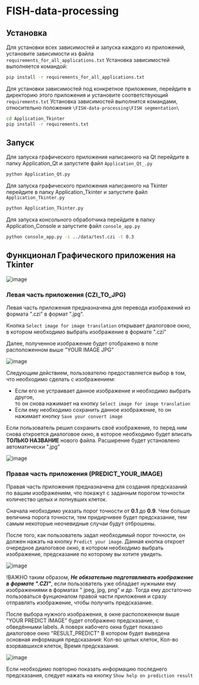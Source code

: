 # FISH-data-processing


## Установка
Для установки всех зависимостей и запуска каждого из приложений, установите зависимости из файла `requirements_for_all_applications.txt`
Установка зависимостей выполняется командой:
```bash
pip install -r requirements_for_all_applications.txt
```
Для установки зависимостей под конкретное приложение, перейдите в директорию этого приложения и установите соответствующий `requirements.txt`
Установка зависимостей выполнится командами, относительно положения `\FISH-data-processing\FISH segmentation\`
```bash
cd Application_Tkinter
pip install -r requirements.txt
```

## Запуск
Для запуска графического приложения написанного на Qt перейдите в папку Application_Qt и запустите файл `Application_Qt_.py`
```bash
python Application_Qt.py
```

Для запуска графического приложения написанного на Tkinter перейдите в папку Application_Tkinter и запустите файл `Application_Tkinter.py`
```bash
python Application_Tkinter.py
```
Для запуска консольного обработчика перейдите в папку Application_Console и запустите файл `console_app.py`

```bash
python console_app.py -i ../data/test.czi -t 0.3
```
## Функционал Графического приложения на Tkinter
![image](https://github.com/CG-UNN-LAB/FISH-data-processing/assets/73434195/cb33f003-ff4d-43a3-ac7b-d959e356e66a)


### Левая часть приложения (CZI_TO_JPG)

Левая часть приложения предназначена для перевода изображений из формата ".czi" в формат ".jpg". 

Кнопка `Select image for image translation` открывает диалоговое окно, в котором необходимо выбрать изображение в формате ".czi"

Далее, полученное изображение будет отображено в поле расположенном выше "YOUR IMAGE JPG"

![image](https://github.com/CG-UNN-LAB/FISH-data-processing/assets/73434195/45a2fb5f-5886-4c38-b4b3-ae9be69c7182)

Следующим действием, пользователю предоставляется выбор в том, что необходимо сделать с изображением:
  - Если его не устраивает данное изображение и необходимо выбрать другое,<br> то он снова нажимает на кнопку `Select image for image translation`
  - Если ему необходимо сохранить данное изображение, то он нажимает кнопку `Save your convert image`

Если пользователь решил сохранить своё изображение, то перед ним снова откроется диалоговое окно, в которое необходимо будет вписать **ТОЛЬКО НАЗВАНИЕ** нового файла. Расширение будет установлено автоматически ".jpg"

![image](https://github.com/CG-UNN-LAB/FISH-data-processing/assets/73434195/256991f3-a18d-4da2-bcc1-cc6796eeecb4)

### Правая часть приложения (PREDICT_YOUR_IMAGE)

Правая часть приложения предназначена для создания предсказаний по вашим изображениям, что покажут с заданным порогом точности количество целых и лопнувших клеток.

Сначала необходимо указать порог точности от **0.1** до **0.9**. Чем больше величина порога точности, тем придирчивее будет предсказание, тем самым некоторые неочевидные случаи будут отброшены.

После того, как пользователь задал необходимый порог точности, он должен нажать на кнопку `Predict your image`. Данная кнопка откроет очередное диалоговое окно, в котором необходимо выбрать изображение, предсказание по которому вы хотите увидеть. 

![image](https://github.com/CG-UNN-LAB/FISH-data-processing/assets/73434195/c682a9e9-213b-48b3-852d-b47f1679ad24)

!ВАЖНО таким образом, ***Не обязательно подготавливать изображение в формате ".CZI"***, если пользователь уже обладает нужными ему изображениями в форматах " jpeg, jpg, png" и др. Тогда ему достаточно пользоваться фунционалом правой части приложения и сразу отправлять изображение, чтобы получить предсказание.

После выбора нужного изображения, в окне расположенном выше "YOUR PREDICT IMAGE" будет отображено предсказание, с обведёнными labels. А поверх набочего окна будет показано диалоговое окно "RESULT_PREDICT" В котором будет выведена основная информация предсказания: Кол-во целых клеток, Кол-во взорвавшихся клеток, Время предсказания.

![image](https://github.com/CG-UNN-LAB/FISH-data-processing/assets/73434195/571a19d7-6001-4050-8ca8-0c08ec68b8e9)

Если необходимо повторно показать информацию последнего предсказания, следует нажать на кнопку `Show help on prediction result`
